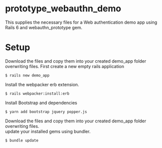 # prototype_webauthn_demo
This supplies the necessary files for a Web authentication demo app using Rails 6 and webauthn_prototype gem.

# Setup
Download the files and copy them into your created demo_app folder overwriting files.
First create a new empty rails application
```
$ rails new demo_app
```
Install the webpacker erb extension.
```
$ rails webpacker:install:erb
```
Install Bootstrap and dependencies
```
$ yarn add bootstrap jquery popper.js
```
Download the files and copy them into your created demo_app folder overwriting files.\
update your installed gems using bundler.
```
$ bundle update
```
